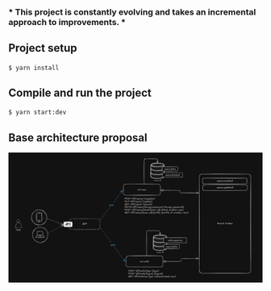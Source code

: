 

### * This project is constantly evolving and takes an incremental approach to improvements. *

## Project setup

```bash
$ yarn install
```

## Compile and run the project

```bash
$ yarn start:dev
```

## Base architecture proposal
![image](./readme/design.png)
